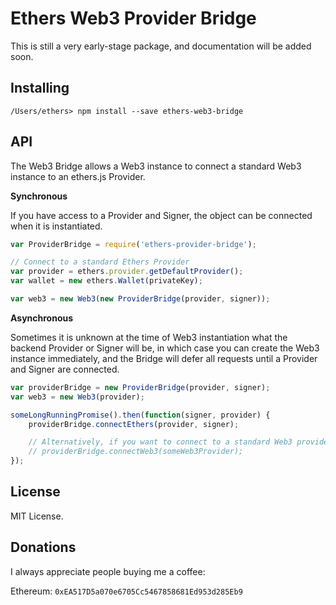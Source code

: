 Ethers Web3 Provider Bridge
===========================

This is still a very early-stage package, and documentation will be added soon.


Installing
----------

```
/Users/ethers> npm install --save ethers-web3-bridge
```


API
---

The Web3 Bridge allows a Web3 instance to connect a standard Web3 instance to an
ethers.js Provider.

**Synchronous**

If you have access to a Provider and Signer, the object can be connected when it is instantiated.

```javascript
var ProviderBridge = require('ethers-provider-bridge');

// Connect to a standard Ethers Provider
var provider = ethers.provider.getDefaultProvider();
var wallet = new ethers.Wallet(privateKey);

var web3 = new Web3(new ProviderBridge(provider, signer));
```

**Asynchronous**

Sometimes it is unknown at the time of Web3 instantiation what the backend Provider or Signer
will be, in which case you can create the Web3 instance immediately, and the Bridge will defer
all requests until a Provider and Signer are connected.

```javascript
var providerBridge = new ProviderBridge(provider, signer);
var web3 = new Web3(provider);

someLongRunningPromise().then(function(signer, provider) {
    providerBridge.connectEthers(provider, signer);

    // Alternatively, if you want to connect to a standard Web3 provider anyways
    // providerBridge.connectWeb3(someWeb3Provider);
});
```


License
-------

MIT License.


Donations
---------

I always appreciate people buying me a coffee:

Ethereum: `0xEA517D5a070e6705Cc5467858681Ed953d285Eb9`
